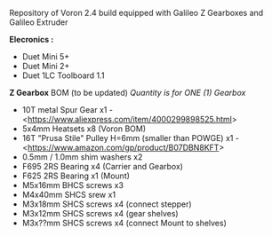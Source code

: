 Repository of Voron 2.4 build equipped with Galileo Z Gearboxes and Galileo Extruder

**Elecronics :**
- Duet Mini 5+
- Duet Mini 2+
- Duet 1LC Toolboard 1.1

**Z Gearbox** BOM (to be updated)
_Quantity is for ONE (1) Gearbox_
- 10T metal Spur Gear x1 - <<https://www.aliexpress.com/item/4000299898525.html>>
- 5x4mm Heatsets x8 (Voron BOM)
- 16T "Prusa Stile" Pulley H=6mm (smaller than POWGE) x1 - <<https://www.amazon.com/gp/product/B07DBN8KFT>>
- 0.5mm / 1.0mm shim washers x2 
- F695 2RS Bearing x4 (Carrier and Gearbox)
- F625 2RS Bearing x1 (Mount)
- M5x16mm BHCS screws x3
- M4x40mm SHCS srew x1
- M3x18mm SHCS screws x4 (connect stepper)
- M3x12mm SHCS screws x4 (gear shelves)
- M3x??mm SHCS screws x4 (connect Mount to shelves)
